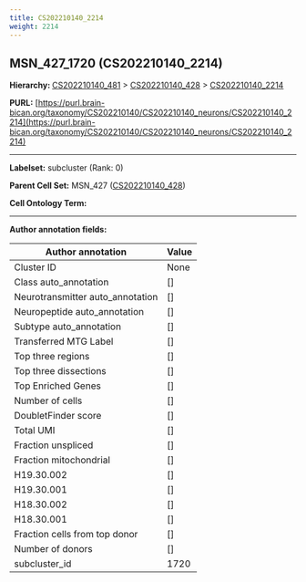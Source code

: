 ```yaml
---
title: CS202210140_2214
weight: 2214
---
```

## MSN_427_1720 (CS202210140_2214)
<b>Hierarchy: </b>
[CS202210140_481](../CS202210140_481) >
[CS202210140_428](../CS202210140_428) >
[CS202210140_2214](../CS202210140_2214)

**PURL:** [https://purl.brain-bican.org/taxonomy/CS202210140/CS202210140_neurons/CS202210140_2214](https://purl.brain-bican.org/taxonomy/CS202210140/CS202210140_neurons/CS202210140_2214)

---


**Labelset:** subcluster (Rank: 0)

**Parent Cell Set:** MSN_427 ([CS202210140_428](../CS202210140_428))



**Cell Ontology Term:** 

[MARKER GENES.]: #


---

[TRANSFERRED ANNOTATIONS.]: #


[AUTHOR ANNOTATION FIELDS.]: #


**Author annotation fields:**

| Author annotation | Value |
|-------------------|-------|
|Cluster ID|None|
|Class auto_annotation|[]|
|Neurotransmitter auto_annotation|[]|
|Neuropeptide auto_annotation|[]|
|Subtype auto_annotation|[]|
|Transferred MTG Label|[]|
|Top three regions|[]|
|Top three dissections|[]|
|Top Enriched Genes|[]|
|Number of cells|[]|
|DoubletFinder score|[]|
|Total UMI|[]|
|Fraction unspliced|[]|
|Fraction mitochondrial|[]|
|H19.30.002|[]|
|H19.30.001|[]|
|H18.30.002|[]|
|H18.30.001|[]|
|Fraction cells from top donor|[]|
|Number of donors|[]|
|subcluster_id|1720|
